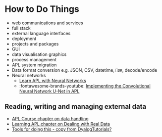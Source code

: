 # How to Do Things
- web communications and services
- full stack
- external language interfaces
- deployment
- projects and packages
- GUI
- data visualisation graphics
- process management
- APL system migration
- Data format conversion e.g. JSON, CSV, datetime, `⎕DR`, decode/encode
- Neural networks
	- [Learn APL with Neural Networks]()
	- <span class="logo-youtube">:fontawesome-brands-youtube:</span> [Implementing the Convolutional Neural Network U-Net in APL](https://dyalog.tv/Dyalog22/?v=LQz1b14YYiI)

## Reading, writing and managing external data
- [APL Course chapter on data handling](https://course.dyalog.com/Data/)
- [Learning APL chapter on Dealing with Real Data](https://xpqz.github.io/learnapl/io.html)
- [Tools for doing this - copy from DyalogTutorials?]()